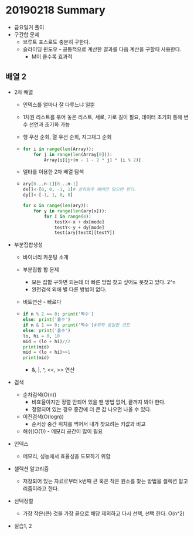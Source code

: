 # 20190218 Summary

* 금요일거 풀이
* 구간합 문제
  * 브루트 포스로도 충분히 구한다.
  * 슬라이딩 윈도우 - 공통적으로 계산한 결과를 다음 계산을 구할때 사용한다.
    * M이 클수록 효과적

## 배열 2

* 2차 배열

  * 인덱스를 얼마나 잘 다루느냐 일뿐

  * 1차원 리스트를 묶어 놓은 리스트, 세로, 가로 길이 필요, 데이터 초기화 통해 변수 선언과 초기화 가능

  * 행 우선 순회, 열 우선 순회, 지그재그 순회

  * ```python
    for i in range(len(Array)):
        for j in range(len(Array[0])):
            Array[i][j+(m - 1 - 2 * j) * (i % 2)]
    ```

  * 델타를 이용한 2차 배열 탐색

  * ```python
    ary[0...n-1][0...n-1]
    dx[]<-[0, 0, -1, 1]# 상하좌우 페어만 맞으면 된다.
    dy[]<-[-1, 1, 0, 0]
    
    for x in range(len(ary)):
        for y in range(len(ary[x])):
            for I in range(4):
                testX<-x + dx[mode]
                testY<-y + dy[mode]
                test(ary[testX][testY])
    ```

* 부분집합생성

  * 바이너리 카운팅 소개

  * 부분집합 합 문제

    * 모든 집합 구하면 되는데 더 빠른 방법 찾고 싶어도 못찾고 있다. 2^n
    * 완전검색 외에 별 다른 방법이 없다.

  * 비트연산 - 빠르다

  * ```python
    if n % 2 == 0: print('짝수')
    else: print('홀수')
    if n & 1 == 0: print('짝수')#위와 동일한 코드
    else: print('홀수')
    lo, hi = 0, 10
    mid = (lo + hi)//2
    print(mid)
    mid = (lo + hi)>>1
    print(mid)
    ```

    * &, |, ^, <<, >> 연산

* 검색

  * 순차검색(O(n))
    * 비효율이지만 정렬 안되어 있을 땐 방법 없어, 끝까지 봐야 한다.
    * 정렬되어 있는 경우 중간에 더 큰 값 나오면 나올 수 있다.
  * 이진검색(O(logn))
    * 순서상 중간 위치를 찍어서 내가 찾으려는 키값과 비교
  * 해쉬(O(1)) - 메모리 공간이 많이 필요

* 인덱스

  * 메모리, 성능에서 효율성을 도모하기 위함

* 셀렉션 알고리즘

  * 저장되어 있는 자료로부터 k번째 큰 혹은 작은 원소를 찾는 방법을 셀렉션 알고리즘이라고 한다.

* 선택정렬

  * 가장 작은(큰) 것을 가장 끝으로 해당 제외하고 다시 선택, 선택 한다. O(n^2)

* 실습1, 2